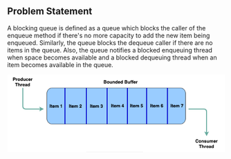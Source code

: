 ## Problem Statement

A blocking queue is defined as a queue which blocks the caller of the enqueue method if there's no more capacity to add the new item being enqueued. Similarly, the queue blocks the dequeue caller if there are no items in the queue. Also, the queue notifies a blocked enqueuing thread when space becomes available and a blocked dequeuing thread when an item becomes available in the queue.

![img.png](img.png)